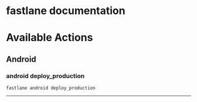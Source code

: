 fastlane documentation
================
# Available Actions
## Android
### android deploy_production
```
fastlane android deploy_production
```

----